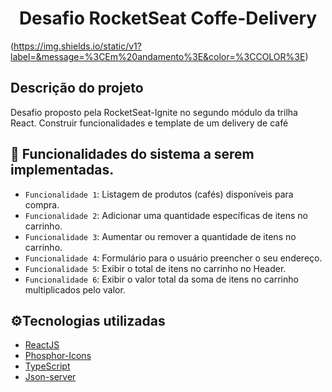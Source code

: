 
<h1 align="center"> Desafio RocketSeat Coffe-Delivery </h1>

(https://img.shields.io/static/v1?label=&message=%3CEm%20andamento%3E&color=%3CCOLOR%3E)

<h2>Descrição do projeto</h2>

Desafio proposto pela RocketSeat-Ignite no segundo módulo da trilha React. Construir funcionalidades e template de um delivery de café

## :hammer: Funcionalidades do sistema a serem implementadas.

- `Funcionalidade 1`: Listagem de produtos (cafés) disponíveis para compra.
- `Funcionalidade 2`: Adicionar uma quantidade específicas de itens no carrinho.
- `Funcionalidade 3`: Aumentar ou remover a quantidade de itens no carrinho.
- `Funcionalidade 4`: Formulário para o usuário preencher o seu endereço.
- `Funcionalidade 5`: Exibir o total de itens no carrinho no Header.
- `Funcionalidade 6`: Exibir o valor total da soma de itens no carrinho multiplicados pelo valor.

<h2>⚙️Tecnologias utilizadas</h2>

* [ReactJS](https://reactjs.org/)
* [Phosphor-Icons](https://phosphoricons.com/)
* [TypeScript](https://www.typescriptlang.org/)
* [Json-server]([https://michalsnik.github.io/aos](https://www.npmjs.com/package/json-server))



